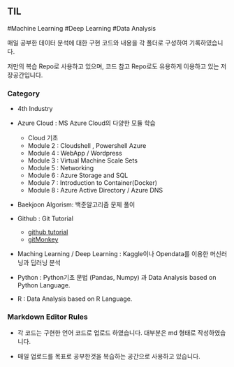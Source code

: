 ## TIL

#Machine Learning #Deep Learning #Data Analysis

매일 공부한 데이터 분석에 대한 구현 코드와 내용을 각 폴더로 구성하여 기록하였습니다. 

저만의 복습 Repo로 사용하고 있으며,  코드 참고 Repo로도 유용하게 이용하고 있는 저장공간입니다. 



### Category

* 4th Industry 

* Azure Cloud : MS Azure Cloud의 다양한 모듈 학습 

  * Cloud 기초
  * Module 2 : Cloudshell , Powershell Azure
  * Module 4  : WebApp / Wordpress
  * Module 3 : Virtual Machine Scale Sets
  * Module 5 : Networking
  * Module 6 : Azure Storage and SQL
  * Module 7 : Introduction to Container(Docker)
  * Module 8 : Azure Active Directory  / Azure DNS

* Baekjoon Algorism: 백준알고리즘 문제 풀이

* Github : Git Tutorial 

  * [github tutorial](https://guides.github.com/)
  * [gitMonkey](https://backlog.com/git-tutorial/kr/)

* Maching Learning / Deep Learning : Kaggle이나 Opendata를 이용한  머신러닝과 딥러닝 분석

* Python : Python기초 문법 (Pandas, Numpy) 과  Data Analysis based on Python Language.

* R : Data Analysis based on R Language.

  

 ### Markdown Editor Rules

* 각 코드는 구현한 언어 코드로 업로드 하였습니다. 대부분은 md 형태로 작성하였습니다. 

* 매일 업로드를 목표로 공부한것을 복습하는 공간으로 사용하고 있습니다. 

  